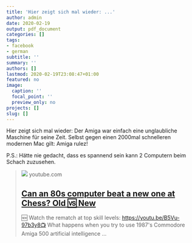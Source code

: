 ```yaml
---
title: 'Hier zeigt sich mal wieder: ...'
author: admin
date: 2020-02-19
output: pdf_document
categories: []
tags:
- facebook
- german
subtitle: ''
summary: ''
authors: []
lastmod: 2020-02-19T23:08:47+01:00
featured: no
image:
  caption: ''
  focal_point: ''
  preview_only: no
projects: []
slug: []
---
```

Hier zeigt sich mal wieder: Der Amiga war einfach eine unglaubliche Maschine für seine Zeit. Selbst gegen einen 2000mal schnelleren modernen Mac gilt: Amiga rulez! 

P.S.: Hätte nie gedacht, dass es spannend sein kann 2 Computern beim Schach zuzusehen.
> [![](https://i.ytimg.com/vi/qN8AbHpCRF0/maxresdefault.jpg)](https://www.youtube.com/watch?v=qN8AbHpCRF0)
> youtube.com
> ## [Can an 80s computer beat a new one at Chess? Old 🆚 New](https://www.youtube.com/watch?v=qN8AbHpCRF0)
>
>🆕 Watch the rematch at top skill levels: https://youtu.be/B5Vu-97b3y8📺 What happens when you try to use 1987's Commodore Amiga 500 artificial intelligence ...

